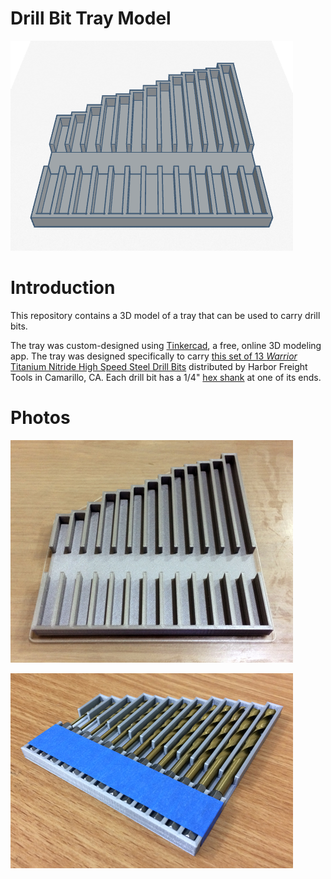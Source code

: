 # Drill Bit Tray Model

![](model-screenshot.png)

# Introduction

This repository contains a 3D model of a tray that can be used to carry drill bits.

The tray was custom-designed using [Tinkercad](https://www.tinkercad.com), a free, online 3D modeling app. The tray was designed specifically to carry [this set of 13 *Warrior* Titanium Nitride High Speed Steel Drill Bits](https://www.harborfreight.com/13-piece-titanium-nitride-coated-drill-bits-1800.html) distributed by Harbor Freight Tools in Camarillo, CA. Each drill bit has a 1/4" [hex shank](https://en.wikipedia.org/wiki/Drill_bit_shank#Hex_shank) at one of its ends.

# Photos

![](printed-tray.jpg)

![](printed-tray-with-bits.jpg)
